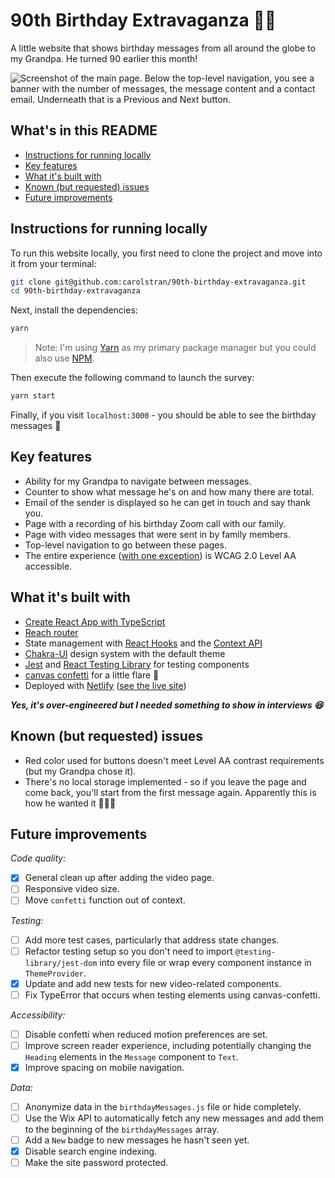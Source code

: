 # 90th Birthday Extravaganza 👴🏻

A little website that shows birthday messages from all around the globe to my Grandpa. He turned 90 earlier this month!

![Screenshot of the main page. Below the top-level navigation, you see a banner with the number of messages, the message content and a contact email. Underneath that is a Previous and Next button.](https://user-images.githubusercontent.com/26869552/92330534-c677d680-f06f-11ea-97dc-71e7ccf38d5f.png)

## What's in this README

- [Instructions for running locally](#instructions-for-running-locally)
- [Key features](#key-features)
- [What it's built with](#what-its-built-with)
- [Known (but requested) issues](#known-but-requested-issues)
- [Future improvements](#future-improvements)

## Instructions for running locally

To run this website locally, you first need to clone the project and move into it from your terminal:

```bash
git clone git@github.com:carolstran/90th-birthday-extravaganza.git
cd 90th-birthday-extravaganza
```

Next, install the dependencies:

```bash
yarn
```

> Note: I'm using [Yarn](https://yarnpkg.com/) as my primary package manager but you could also use [NPM](https://www.npmjs.com/).

Then execute the following command to launch the survey:

```bash
yarn start
```

Finally, if you visit `localhost:3000` - you should be able to see the birthday messages 🎊

## Key features

- Ability for my Grandpa to navigate between messages.
- Counter to show what message he's on and how many there are total.
- Email of the sender is displayed so he can get in touch and say thank you.
- Page with a recording of his birthday Zoom call with our family.
- Page with video messages that were sent in by family members.
- Top-level navigation to go between these pages.
- The entire experience ([with one exception](#known-but-requested-issues)) is WCAG 2.0 Level AA accessible.

## What it's built with

- [Create React App with TypeScript](https://create-react-app.dev/docs/adding-typescript/)
- [Reach router](https://reach.tech/router/)
- State management with [React Hooks](https://reactjs.org/docs/hooks-reference.html) and the [Context API](https://reactjs.org/docs/context.html)
- [Chakra-UI](https://chakra-ui.com/) design system with the default theme
- [Jest](https://jestjs.io/) and [React Testing Library](https://testing-library.com/docs/react-testing-library/intro) for testing components
- [canvas confetti](https://github.com/catdad/canvas-confetti) for a little flare 🎉
- Deployed with [Netlify](https://www.netlify.com/) ([see the live site](https://happy-90th.netlify.app/))

_**Yes, it's over-engineered but I needed something to show in interviews 😆**_

## Known (but requested) issues

- Red color used for buttons doesn't meet Level AA contrast requirements (but my Grandpa chose it).
- There's no local storage implemented - so if you leave the page and come back, you'll start from the first message again. Apparently this is how he wanted it 🤷🏼‍♀️

## Future improvements

_Code quality:_

- [x] General clean up after adding the video page.
- [ ] Responsive video size.
- [ ] Move `confetti` function out of context.

_Testing:_

- [ ] Add more test cases, particularly that address state changes.
- [ ] Refactor testing setup so you don't need to import `@testing-library/jest-dom` into every file or wrap every component instance in `ThemeProvider`.
- [x] Update and add new tests for new video-related components.
- [ ] Fix TypeError that occurs when testing elements using canvas-confetti.

_Accessibility:_

- [ ] Disable confetti when reduced motion preferences are set.
- [ ] Improve screen reader experience, including potentially changing the `Heading` elements in the `Message` component to `Text`.
- [x] Improve spacing on mobile navigation.

_Data:_

- [ ] Anonymize data in the `birthdayMessages.js` file or hide completely.
- [ ] Use the Wix API to automatically fetch any new messages and add them to the beginning of the `birthdayMessages` array.
- [ ] Add a `New` badge to new messages he hasn't seen yet.
- [x] Disable search engine indexing.
- [ ] Make the site password protected.

